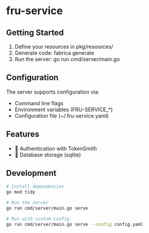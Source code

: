 # fru-service



## Getting Started

1. Define your resources in pkg/resources/
2. Generate code: fabrica generate
3. Run the server: go run cmd/server/main.go

## Configuration

The server supports configuration via:
- Command line flags
- Environment variables (FRU-SERVICE_*)
- Configuration file (~/.fru-service.yaml)

## Features

- 🔐 Authentication with TokenSmith
- 💾 Database storage (sqlite)

## Development

```bash
# Install dependencies
go mod tidy

# Run the server
go run cmd/server/main.go serve

# Run with custom config
go run cmd/server/main.go serve --config config.yaml
```

